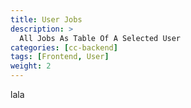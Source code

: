 ```yaml
---
title: User Jobs
description: >
  All Jobs As Table Of A Selected User
categories: [cc-backend]
tags: [Frontend, User]
weight: 2
---
```


lala

